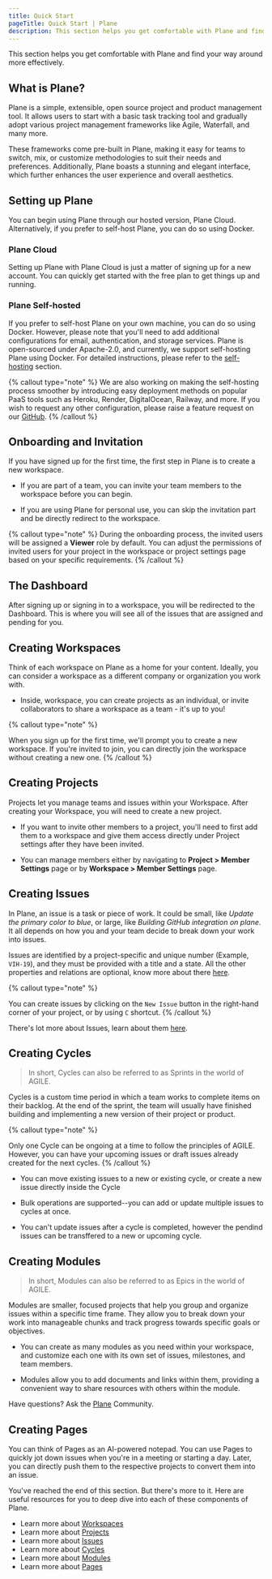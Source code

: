 ```yaml
---
title: Quick Start
pageTitle: Quick Start | Plane
description: This section helps you get comfortable with Plane and find your way around more effectively.
---
```


This section helps you get comfortable with Plane and find your way around more effectively.

## What is Plane?

Plane is a simple, extensible, open source project and product management
tool. It allows users to start with a basic task tracking tool and gradually
adopt various project management frameworks like Agile, Waterfall, and many
more.

These frameworks come pre-built in Plane, making it easy for teams to switch,
mix, or customize methodologies to suit their needs and preferences.
Additionally, Plane boasts a stunning and elegant interface, which further
enhances the user experience and overall aesthetics.

## Setting up Plane

You can begin using Plane through our hosted version, Plane Cloud.
Alternatively, if you prefer to self-host Plane, you can do so using Docker.

### Plane Cloud

Setting up Plane with Plane Cloud is just a matter of signing up for a new
account. You can quickly get started with the free plan to get things up and
running.

### Plane Self-hosted

If you prefer to self-host Plane on your own machine, you can do so using
Docker. However, please note that you'll need to add additional configurations
for email, authentication, and storage services. Plane is open-sourced under
Apache-2.0, and currently, we support self-hosting Plane using Docker. For
detailed instructions, please refer to the [self-hosting](/self-hosting) section.

{% callout type="note" %}
  We are also working on making the self-hosting process smoother by introducing
  easy deployment methods on popular PaaS tools such as Heroku, Render,
  DigitalOcean, Railway, and more. If you wish to request any other
  configuration, please raise a feature request on our
  [GitHub](https://github.com/makeplane/plane).
{% /callout %}

## Onboarding and Invitation

If you have signed up for the first time, the first step in Plane is to create a
new workspace.

- If you are part of a team, you can invite your team members to the workspace
  before you can begin.

- If you are using Plane for personal use, you can skip the
  invitation part and be directly redirect to the workspace.

{% callout type="note" %}
  During the onboarding process, the invited users will be assigned a **Viewer**
  role by default. You can adjust the permissions of invited users for your
  project in the workspace or project settings page based on your specific
  requirements.
{% /callout %}

## The Dashboard

After signing up or signing in to a workspace, you will be redirected to the
Dashboard. This is where you will see all of the issues that are assigned and
pending for you.

## Creating Workspaces

Think of each workspace on Plane as a home for your content. Ideally, you can
consider a workspace as a different company or organization you work with.

- Inside, workspace, you can create projects as an individual, or invite
  collaborators to share a workspace as a team - it's up to you!

{% callout type="note" %}

  When you sign up for the first time, we'll prompt you to create a new
  workspace. If you're invited to join, you can directly join the workspace
  without creating a new one.
{% /callout %}

## Creating Projects

Projects let you manage teams and issues within your Workspace. After creating
your Workspace, you will need to create a new project.

- If you want to invite other members to a project, you'll need to first add
  them to a workspace and give them access directly under Project settings after they
  have been invited.

- You can manage members either by navigating to **Project > Member Settings**
  page or by **Workspace > Member Settings** page.

## Creating Issues

In Plane, an issue is a task or piece of work. It could be small, like _Update
the primary color to blue_, or large, like _Building GitHub integration on
plane_. It all depends on how you and your team decide to break down your work
into issues.

Issues are identified by a project-specific and unique number (Example,
`VIH-19`), and they must be provided with a title and a state. All the other
properties and relations are optional, know more about there [here]().

{% callout type="note" %}

  You can create issues by clicking on the `New Issue` button in the right-hand
  corner of your project, or by using `C` shortcut.
{% /callout %}

There's lot more about Issues, learn about them [here](/issues).

## Creating Cycles

> In short, Cycles can also be referred to as Sprints in the world of AGILE.

Cycles is a custom time period in which a team works to complete
items on their backlog. At the end of the sprint, the team will usually have
finished building and implementing a new version of their project or product.

{% callout type="note" %}

  Only one Cycle can be ongoing at a time to follow the principles of AGILE.
  However, you can have your upcoming issues or draft issues already created for
  the next cycles.
{% /callout %}

- You can move existing issues to a new or existing cycle, or create a new
  issue directly inside the Cycle

- Bulk operations are supported--you can add or update multiple issues to
  cycles at once.

- You can't update issues after a cycle is completed, however the pendind
  issues can be transffered to a new or upcoming cycle.

## Creating Modules

> In short, Modules can also be referred to as Epics in the world of AGILE.

Modules are smaller, focused projects that help you group and organize issues
within a specific time frame. They allow you to break down your work into
manageable chunks and track progress towards specific goals or objectives.

- You can create as many modules as you need within your workspace, and customize
  each one with its own set of issues, milestones, and team members.

- Modules allow you to add documents and links within them, providing a convenient way to share resources
  with others within the module.

Have questions? Ask the [Plane](https://discord.com/invite/29tPNhaV) Community.

## Creating Pages

You can think of Pages as an AI-powered notepad. You can use Pages to quickly
jot down issues when you're in a meeting or starting a day. Later, you can
directly push them to the respective projects to convert them into an issue.

You've reached the end of this section. But there's more to it. Here are useful
resources for you to deep dive into each of these components of Plane.

- Learn more about [Workspaces](/workspace)
- Learn more about [Projects](/projects)
- Learn more about [Issues](/issues)
- Learn more about [Cycles](/cycles)
- Learn more about [Modules](/modules)
- Learn more about [Pages](/pages)
